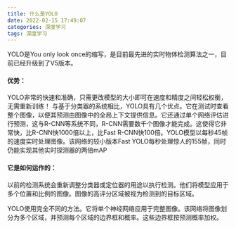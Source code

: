 ```yaml
---
title: 什么是YOLO
date: 2022-02-15 17:49:07
categories: 深度学习
tags: 深度学习
---
```


YOLO是You only look once的缩写，是目前最先进的实时物体检测算法之一，目前已经升级到了V5版本。

#### 优势：

YOLO非常的快速和准确，只需更改模型的大小即可在速度和精度之间轻松权衡，无需重新训练！
与基于分类器的系统相比，YOLO具有几个优点。它在测试时查看整个图像，以便其预测由图像中的全局上下文提供信息。它还通过单个网络评估进行预测，这与R-CNN等系统不同，R-CNN需要数千个图像才能完成。这使得它非常快，比R-CNN快1000倍以上，比Fast R-CNN快100倍。YOLO模型以每秒45帧的速度实时处理图像。该网络的较小版本Fast YOLO每秒处理惊人的155帧，同时仍能实现其他实时探测器的两倍mAP

#### 它是如何运作的：

以前的检测系统会重新调整分类器或定位器的用途以执行检测。他们将模型应用于多个位置和比例的图像。图像的高评分区域被视为检测到的目标区域。

YOLO使用完全不同的方法。它将单个神经网络应用于完整图像。该网络将图像划分为多个区域，并预测每个区域的边界框和概率。这些边界框按预测概率加权。



